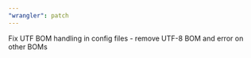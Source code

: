 ```yaml
---
"wrangler": patch
---
```


Fix UTF BOM handling in config files - remove UTF-8 BOM and error on other BOMs
